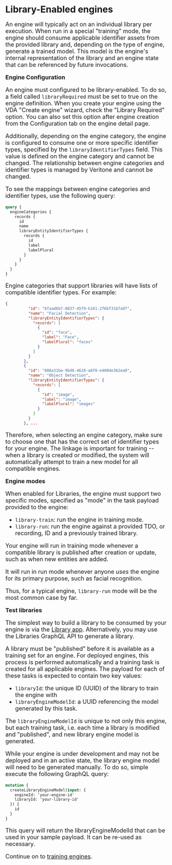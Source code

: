 # Library-Enabled engines

An engine will typically act on an individual library per execution.
When run in a special "training" mode, the engine should consume applicable identifier assets from the provided library and, depending on the type of engine, generate a trained model.
This model is the engine's internal representation of the library and an engine state that can be referenced by future invocations.

**Engine Configuration**

An engine must configured to be library-enabled. To do so, a field called `libraryRequired` must be set to true on the engine definition. When you create your engine using the VDA "Create engine" wizard, check the "Library Required" option. You can also set this option after engine creation
from the Configuration tab on the engine detail page.

Additionally, depending on the engine category, the engine is configured to consume one or more specific identifier types, specified by the `libraryIdentifierTypes` field. This value is defined on the engine category and cannot be changed. The relationship between engine categories and identifier types is managed by Veritone and cannot be changed.

To see the mappings between engine categories and identifier types,
use the following query:

```graphql
query {
  engineCategories {
    records {
      id
      name
      libraryEntityIdentifierTypes {
        records {
          id
          label
          labelPlural
        }
      }
    }
  }
}
```

Engine categories that support libraries will have lists of
compatible identifier types. For example:

```json
{
          "id": "6faad6b7-0837-45f9-b161-2f6bf31b7a07",
          "name": "Facial Detection",
          "libraryEntityIdentifierTypes": {
            "records": [
              {
                "id": "face",
                "label": "Face",
                "labelPlural": "faces"
              }
            ]
          }
        },
        {
          "id": "088a31be-9bd6-4628-a6f0-e4004e362ea0",
          "name": "Object Detection",
          "libraryEntityIdentifierTypes": {
            "records": [
              {
                "id": "image",
                "label": "image",
                "labelPlural": "images"
              }
            ]
          }
        }, ...
```

Therefore, when selecting an engine category, make sure to
choose one that has the correct set of identifier types for your engine.
The linkage is important for training -- when a library is created or
modified, the system will automatically attempt to train a new model
for all compatible engines.

**Engine modes**

When enabled for Libraries, the engine must support two specific modes, specified as "mode" in the task payload provided to the engine:

* `library-train`: run the engine in training mode.
* `library-run`: run the engine against a provided TDO, or recording, ID and a previously trained library.

Your engine will run in training mode whenever a compatible
library is published after creation or update, such as when
new entities are added.

It will run in run mode whenever anyone _uses_ the engine
for its primary purpose, such as facial recognition.

Thus, for a typical engine, `library-run` mode will be the
most common case by far.

**Test libraries**

The simplest way to build a library to be consumed by your engine is via the [Library app](https://library.veritone.com/libraries). Alternatively, you may use the Libraries GraphQL API to generate a library.

A library must be "published" before it is available as a training set for an engine. For deployed engines, this process is performed automatically and a training task is created for all applicable engines. The payload for each of these tasks is expected to contain two key values:

* `libraryId`: the unique ID (UUID) of the library to train the engine with
* `libraryEngineModelId`: a UUID referencing the model generated by this task.

The `libraryEngineModelId` is unique to not only this engine, but each training task, i.e. each time a library is modified and "published", and new library engine model is generated.

While your engine is under development and may not be deployed and in an active state, the library engine model will need to be generated manually. To do so, simple execute the following GraphQL query:

```graphql
mutation {
  createLibraryEngineModel(input: {
    engineId: 'your-engine-id'
    libraryId: 'your-library-id'
  }) {
    id
  }
}
```

This query will return the libraryEngineModelId that can be used in your sample payload. It can be re-used as necessary.

Continue on to [training engines](/developer/libraries/training).

<style>
     p, ul, ol, li { font-size: 18px !important;}
</style>